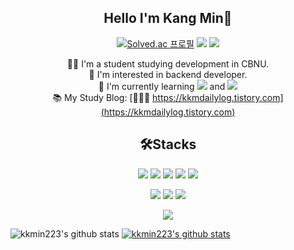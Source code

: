 <div align="center">
  
 ## Hello I'm Kang Min👋
[![Solved.ac
프로필](http://mazassumnida.wtf/api/mini/generate_badge?boj=kkmin223)](https://solved.ac/kkmin223) <img src="https://img.shields.io/badge/rkdals133@gmail.com-EA4335?style=flat&logo=Gmail&logoColor=white"/> <a href="https://kkmdailylog.tistory.com" target="_blank"><img src="https://img.shields.io/badge/Study Blog-632CA6?style=flat&logo=Datadog&logoColor=white"/></a>

👨‍🎓 I'm a student studying development in CBNU. <br>
🔭 I'm interested in backend developer.<br>
📖 I'm currently learning <img src="https://img.shields.io/badge/Spring-6DB33F?style=flat-square&logo=Spring&logoColor=white"/> and <img src="https://img.shields.io/badge/Java-007396?style=flat-square&logo=Java&logoColor=white"/> <br>
📚 My Study Blog: [🐕‍🦺🐾  https://kkmdailylog.tistory.com](https://kkmdailylog.tistory.com) <br>

## 🛠Stacks
<img src="https://img.shields.io/badge/Java-007396?style=flat&logo=Java&logoColor=white"/> <img src="https://img.shields.io/badge/C++-00599C?style=flat&logo=C%2B%2B&logoColor=white"/> <img src="https://img.shields.io/badge/HTML-E34F26?style=flat&logo=HTML5&logoColor=white"/> <img src="https://img.shields.io/badge/CSS-1572B6?style=flat&logo=CSS3&logoColor=white"/> <img src="https://img.shields.io/badge/JavaScript-F7DF1E?style=flat&logo=JavaScript&logoColor=white"/> 

<img src="https://img.shields.io/badge/Spring-6DB33F?style=flat&logo=Spring&logoColor=white"/> <img src="https://img.shields.io/badge/Spring Boot-6DB33F?style=flat&logo=Spring Boot&logoColor=white"/> <img src="https://img.shields.io/badge/Node.js-339933?style=flat&logo=Node.js&logoColor=white"/>

<img src="https://img.shields.io/badge/MySQL-4479A1?style=flat&logo=MySQL&logoColor=white"/>


    
</div>

 ![kkmin223's github stats](https://github-readme-stats.vercel.app/api?username=kkmin223&show_icons=true)
[![kkmin223's github stats](https://github-readme-stats.vercel.app/api/top-langs/?username=kkmin223&show_icons=true&hide_border=true&title_color=004386&icon_color=004386&layout=compact)](https://github.com/kkmin223) 







<!--
**kkmin223/kkmin223** is a ✨ _special_ ✨ repository because its `README.md` (this file) appears on your GitHub profile.

Here are some ideas to get you started:

- 🔭 I’m currently working on ...
- 🌱 I’m currently learning ...
- 👯 I’m looking to collaborate on ...
- 🤔 I’m looking for help with ...
- 💬 Ask me about ...
- 📫 How to reach me: ...
- 😄 Pronouns: ...
- ⚡ Fun fact: ...
-->
